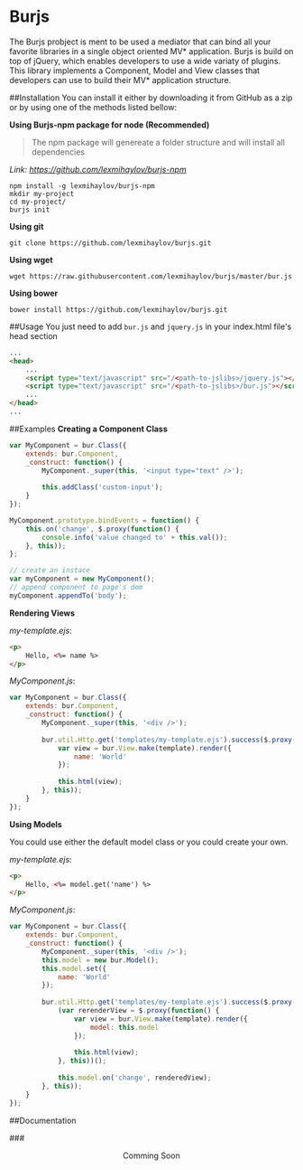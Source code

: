 Burjs
=======
The Burjs probject is ment to be used a mediator that can bind all your favorite libraries in a single object oriented
MV* application. Burjs is build on top of jQuery, which enables developers to use a wide variaty of plugins. This library implements a Component, Model and View classes that developers can use to build their MV* application structure.

##Installation
You can install it either by downloading it from GitHub as a zip or by using one of the methods listed bellow:

__Using Burjs-npm package for node (Recommended)__

> The npm package will genereate a folder structure and will install all dependencies 

_Link: https://github.com/lexmihaylov/burjs-npm_

    npm install -g lexmihaylov/burjs-npm
    mkdir my-project
    cd my-project/
    burjs init

__Using git__

    git clone https://github.com/lexmihaylov/burjs.git
    
__Using wget__

    wget https://raw.githubusercontent.com/lexmihaylov/burjs/master/bur.js

__Using bower__

    bower install https://github.com/lexmihaylov/burjs.git
    
##Usage
You just need to add `bur.js` and `jquery.js` in your index.html file's head section
```html
...
<head>
    ...
    <script type="text/javascript" src="/<path-to-jslibs>/jquery.js"></script>
    <script type="text/javascript" src="/<path-to-jslibs>/bur.js"></script>
    ...
</head>
...
```
##Examples
__Creating a Component Class__
```javascript
var MyComponent = bur.Class({
    extends: bur.Component,
    _construct: function() {
        MyComponent._super(this, '<input type="text" />');
        
        this.addClass('custom-input');
    }
});

MyComponent.prototype.bindEvents = function() {
    this.on('change', $.proxy(function() {
        console.info('value changed to' + this.val());
    }, this));
};

// create an instace
var myComponent = new MyComponent();
// append component to page's dom
myComponent.appendTo('body');
```
__Rendering Views__

_my-template.ejs_:
```html
<p>
    Hello, <%= name %>
</p>
```
_MyComponent.js_:
```javascript
var MyComponent = bur.Class({
    extends: bur.Component,
    _construct: function() {
        MyComponent._super(this, '<div />');
        
        bur.util.Http.get('templates/my-template.ejs').success($.proxy(function(template) {
            var view = bur.View.make(template).render({
                name: 'World'
            });
            
            this.html(view);
        }, this));
    }
});
```
__Using Models__

You could use either the default model class or you could create your own.

_my-template.ejs_:
```html
<p>
    Hello, <%= model.get('name') %>
</p>
```
_MyComponent.js_:
```javascript
var MyComponent = bur.Class({
    extends: bur.Component,
    _construct: function() {
        MyComponent._super(this, '<div />');
        this.model = new bur.Model();
        this.model.set({
            name: 'World'
        });
        
        bur.util.Http.get('templates/my-template.ejs').success($.proxy(function(template) {
            (var rerenderView = $.proxy(function() {
                var view = bur.View.make(template).render({
                    model: this.model
                });
                
                this.html(view);
            }, this))();
            
            this.model.on('change', renderedView);
        }, this));
    }
});
```
##Documentation

###<center>Comming Soon</center>